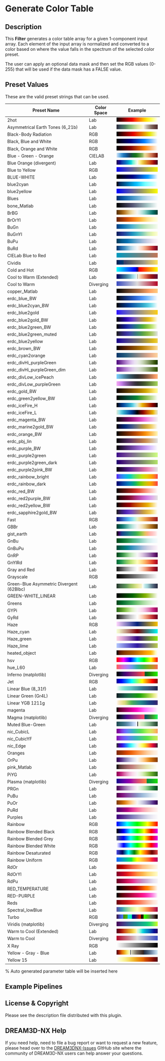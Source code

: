 # Generate Color Table

## Description

This **Filter** generates a color table array for a given 1-component input array.  Each element of the input array
is normalized and converted to a color based on where the value falls in the spectrum of the selected color preset.

The user can apply an optional data mask and then set the RGB values (0-255) that will be used if the data mask has a FALSE
value.

## Preset Values

These are the valid preset strings that can be used.

| Preset Name | Color Space | Example |
|-------------|-------------|---------|
| 2hot | Lab | ![2hot](Images/ColorTable_2hot.png) |
| Asymmetrical Earth Tones (6_21b) | Lab | ![Asymmetrical Earth Tones (6_21b)](Images/ColorTable_Asymmetrical_Earth_Tones_(6_21b).png) |
| Black-Body Radiation | RGB | ![Black-Body Radiation](Images/ColorTable_Black-Body_Radiation.png) |
| Black, Blue and White | RGB | ![Black, Blue and White](Images/ColorTable_Black_Blue_and_White.png) |
| Black, Orange and White | RGB | ![Black, Orange and White](Images/ColorTable_Black_Orange_and_White.png) |
| Blue - Green - Orange | CIELAB | ![Blue - Green - Orange](Images/ColorTable_Blue_Green_Orange.png) |
| Blue Orange (divergent) | Lab | ![Blue Orange (divergent)](Images/ColorTable_Blue_Orange_(divergent).png) |
| Blue to Yellow | RGB | ![Blue to Yellow](Images/ColorTable_Blue_to_Yellow.png) |
| BLUE-WHITE | Lab | ![BLUE-WHITE](Images/ColorTable_BLUE-WHITE.png) |
| blue2cyan | Lab | ![blue2cyan](Images/ColorTable_blue2cyan.png) |
| blue2yellow | Lab | ![blue2yellow](Images/ColorTable_blue2yellow.png) |
| Blues | Lab | ![Blues](Images/ColorTable_Blues.png) |
| bone_Matlab | Lab | ![bone_Matlab](Images/ColorTable_bone_Matlab.png) |
| BrBG | Lab | ![BrBG](Images/ColorTable_BrBG.png) |
| BrOrYl | Lab | ![BrOrYl](Images/ColorTable_BrOrYl.png) |
| BuGn | Lab | ![BuGn](Images/ColorTable_BuGn.png) |
| BuGnYl | Lab | ![BuGnYl](Images/ColorTable_BuGnYl.png) |
| BuPu | Lab | ![BuPu](Images/ColorTable_BuPu.png) |
| BuRd | Lab | ![BuRd](Images/ColorTable_BuRd.png) |
| CIELab Blue to Red | Lab | ![CIELab Blue to Red](Images/ColorTable_CIELab_Blue_to_Red.png) |
| Cividis | Lab | ![Cividis](Images/ColorTable_Cividis.png) |
| Cold and Hot | RGB | ![Cold and Hot](Images/ColorTable_Cold_and_Hot.png) |
| Cool to Warm (Extended) | Lab | ![Cool to Warm (Extended)](Images/ColorTable_Cool_to_Warm_(Extended).png) |
| Cool to Warm | Diverging | ![Cool to Warm](Images/ColorTable_Cool_to_Warm.png) |
| copper_Matlab | Lab | ![copper_Matlab](Images/ColorTable_copper_Matlab.png) |
| erdc_blue_BW | Lab | ![erdc_blue_BW](Images/ColorTable_erdc_blue_BW.png) |
| erdc_blue2cyan_BW | Lab | ![erdc_blue2cyan_BW](Images/ColorTable_erdc_blue2cyan_BW.png) |
| erdc_blue2gold | Lab | ![erdc_blue2gold](Images/ColorTable_erdc_blue2gold.png) |
| erdc_blue2gold_BW | Lab | ![erdc_blue2gold_BW](Images/ColorTable_erdc_blue2gold_BW.png) |
| erdc_blue2green_BW | Lab | ![erdc_blue2green_BW](Images/ColorTable_erdc_blue2green_BW.png) |
| erdc_blue2green_muted | Lab | ![erdc_blue2green_muted](Images/ColorTable_erdc_blue2green_muted.png) |
| erdc_blue2yellow | Lab | ![erdc_blue2yellow](Images/ColorTable_erdc_blue2yellow.png) |
| erdc_brown_BW | Lab | ![erdc_brown_BW](Images/ColorTable_erdc_brown_BW.png) |
| erdc_cyan2orange | Lab | ![erdc_cyan2orange](Images/ColorTable_erdc_cyan2orange.png) |
| erdc_divHi_purpleGreen | Lab | ![erdc_divHi_purpleGreen](Images/ColorTable_erdc_divHi_purpleGreen.png) |
| erdc_divHi_purpleGreen_dim | Lab | ![erdc_divHi_purpleGreen_dim](Images/ColorTable_erdc_divHi_purpleGreen_dim.png) |
| erdc_divLow_icePeach | Lab | ![erdc_divLow_icePeach](Images/ColorTable_erdc_divLow_icePeach.png) |
| erdc_divLow_purpleGreen | Lab | ![erdc_divLow_purpleGreen](Images/ColorTable_erdc_divLow_purpleGreen.png) |
| erdc_gold_BW | Lab | ![erdc_gold_BW](Images/ColorTable_erdc_gold_BW.png) |
| erdc_green2yellow_BW | Lab | ![erdc_green2yellow_BW](Images/ColorTable_erdc_green2yellow_BW.png) |
| erdc_iceFire_H | Lab | ![erdc_iceFire_H](Images/ColorTable_erdc_iceFire_H.png) |
| erdc_iceFire_L | Lab | ![erdc_iceFire_L](Images/ColorTable_erdc_iceFire_L.png) |
| erdc_magenta_BW | Lab | ![erdc_magenta_BW](Images/ColorTable_erdc_magenta_BW.png) |
| erdc_marine2gold_BW | Lab | ![erdc_marine2gold_BW](Images/ColorTable_erdc_marine2gold_BW.png) |
| erdc_orange_BW | Lab | ![erdc_orange_BW](Images/ColorTable_erdc_orange_BW.png) |
| erdc_pbj_lin | Lab | ![erdc_pbj_lin](Images/ColorTable_erdc_pbj_lin.png) |
| erdc_purple_BW | Lab | ![erdc_purple_BW](Images/ColorTable_erdc_purple_BW.png) |
| erdc_purple2green | Lab | ![erdc_purple2green](Images/ColorTable_erdc_purple2green.png) |
| erdc_purple2green_dark | Lab | ![erdc_purple2green_dark](Images/ColorTable_erdc_purple2green_dark.png) |
| erdc_purple2pink_BW | Lab | ![erdc_purple2pink_BW](Images/ColorTable_erdc_purple2pink_BW.png) |
| erdc_rainbow_bright | Lab | ![erdc_rainbow_bright](Images/ColorTable_erdc_rainbow_bright.png) |
| erdc_rainbow_dark | Lab | ![erdc_rainbow_dark](Images/ColorTable_erdc_rainbow_dark.png) |
| erdc_red_BW | Lab | ![erdc_red_BW](Images/ColorTable_erdc_red_BW.png) |
| erdc_red2purple_BW | Lab | ![erdc_red2purple_BW](Images/ColorTable_erdc_red2purple_BW.png) |
| erdc_red2yellow_BW | Lab | ![erdc_red2yellow_BW](Images/ColorTable_erdc_red2yellow_BW.png) |
| erdc_sapphire2gold_BW | Lab | ![erdc_sapphire2gold_BW](Images/ColorTable_erdc_sapphire2gold_BW.png) |
| Fast | RGB | ![Fast](Images/ColorTable_Fast.png) |
| GBBr | Lab | ![GBBr](Images/ColorTable_GBBr.png) |
| gist_earth | Lab | ![gist_earth](Images/ColorTable_gist_earth.png) |
| GnBu | Lab | ![GnBu](Images/ColorTable_GnBu.png) |
| GnBuPu | Lab | ![GnBuPu](Images/ColorTable_GnBuPu.png) |
| GnRP | Lab | ![GnRP](Images/ColorTable_GnRP.png) |
| GnYlRd | Lab | ![GnYlRd](Images/ColorTable_GnYlRd.png) |
| Gray and Red | Lab | ![Gray and Red](Images/ColorTable_Gray_and_Red.png) |
| Grayscale | RGB | ![Grayscale](Images/ColorTable_Grayscale.png) |
| Green-Blue Asymmetric Divergent (62Blbc) | Lab | ![Green-Blue Asymmetric Divergent (62Blbc)](Images/ColorTable_Green-Blue_Asymmetric_Divergent_(62Blbc).png) |
| GREEN-WHITE_LINEAR | Lab | ![GREEN-WHITE_LINEAR](Images/ColorTable_GREEN-WHITE_LINEAR.png) |
| Greens | Lab | ![Greens](Images/ColorTable_Greens.png) |
| GYPi | Lab | ![GYPi](Images/ColorTable_GYPi.png) |
| GyRd | Lab | ![GyRd](Images/ColorTable_GyRd.png) |
| Haze | RGB | ![Haze](Images/ColorTable_Haze.png) |
| Haze_cyan | Lab | ![Haze_cyan](Images/ColorTable_Haze_cyan.png) |
| Haze_green | Lab | ![Haze_green](Images/ColorTable_Haze_green.png) |
| Haze_lime | Lab | ![Haze_lime](Images/ColorTable_Haze_lime.png) |
| heated_object | Lab | ![heated_object](Images/ColorTable_heated_object.png) |
| hsv | RGB | ![hsv](Images/ColorTable_hsv.png) |
| hue_L60 | Lab | ![hue_L60](Images/ColorTable_hue_L60.png) |
| Inferno (matplotlib) | Diverging | ![Inferno (matplotlib)](Images/ColorTable_Inferno_(matplotlib).png) |
| Jet | RGB | ![Jet](Images/ColorTable_Jet.png) |
| Linear Blue (8_31f) | Lab | ![Linear Blue (8_31f)](Images/ColorTable_Linear_Blue_(8_31f).png) |
| Linear Green (Gr4L) | Lab | ![Linear Green (Gr4L)](Images/ColorTable_Linear_Green_(Gr4L).png) |
| Linear YGB 1211g | Lab | ![Linear YGB 1211g](Images/ColorTable_Linear_YGB_1211g.png) |
| magenta | Lab | ![magenta](Images/ColorTable_magenta.png) |
| Magma (matplotlib) | Diverging | ![Magma (matplotlib)](Images/ColorTable_Magma_(matplotlib).png) |
| Muted Blue-Green | Lab | ![Muted Blue-Green](Images/ColorTable_Muted_Blue-Green.png) |
| nic_CubicL | Lab | ![nic_CubicL](Images/ColorTable_nic_CubicL.png) |
| nic_CubicYF | Lab | ![nic_CubicYF](Images/ColorTable_nic_CubicYF.png) |
| nic_Edge | Lab | ![nic_Edge](Images/ColorTable_nic_Edge.png) |
| Oranges | Lab | ![Oranges](Images/ColorTable_Oranges.png) |
| OrPu | Lab | ![OrPu](Images/ColorTable_OrPu.png) |
| pink_Matlab | Lab | ![pink_Matlab](Images/ColorTable_pink_Matlab.png) |
| PiYG | Lab | ![PiYG](Images/ColorTable_PiYG.png) |
| Plasma (matplotlib) | Diverging | ![Plasma (matplotlib)](Images/ColorTable_Plasma_(matplotlib).png) |
| PRGn | Lab | ![PRGn](Images/ColorTable_PRGn.png) |
| PuBu | Lab | ![PuBu](Images/ColorTable_PuBu.png) |
| PuOr | Lab | ![PuOr](Images/ColorTable_PuOr.png) |
| PuRd | Lab | ![PuRd](Images/ColorTable_PuRd.png) |
| Purples | Lab | ![Purples](Images/ColorTable_Purples.png) |
| Rainbow | RGB | ![Rainbow](Images/ColorTable_Rainbow.png) |
| Rainbow Blended Black | RGB | ![Rainbow Blended Black](Images/ColorTable_Rainbow_Blended_Black.png) |
| Rainbow Blended Grey | RGB | ![Rainbow Blended Grey](Images/ColorTable_Rainbow_Blended_Grey.png) |
| Rainbow Blended White | RGB | ![Rainbow Blended White](Images/ColorTable_Rainbow_Blended_White.png) |
| Rainbow Desaturated | RGB | ![Rainbow Desaturated](Images/ColorTable_Rainbow_Desaturated.png) |
| Rainbow Uniform | RGB | ![Rainbow Uniform](Images/ColorTable_Rainbow_Uniform.png) |
| RdOr | Lab | ![RdOr](Images/ColorTable_RdOr.png) |
| RdOrYl | Lab | ![RdOrYl](Images/ColorTable_RdOrYl.png) |
| RdPu | Lab | ![RdPu](Images/ColorTable_RdPu.png) |
| RED_TEMPERATURE | Lab | ![RED_TEMPERATURE](Images/ColorTable_RED_TEMPERATURE.png) |
| RED-PURPLE | Lab | ![RED-PURPLE](Images/ColorTable_RED-PURPLE.png) |
| Reds | Lab | ![Reds](Images/ColorTable_Reds.png) |
| Spectral_lowBlue | Lab | ![Spectral_lowBlue](Images/ColorTable_Spectral_lowBlue.png) |
| Turbo | RGB | ![Turbo](Images/ColorTable_Turbo.png) |
| Viridis (matplotlib) | Diverging | ![Viridis (matplotlib)](Images/ColorTable_Viridis_(matplotlib).png) |
| Warm to Cool (Extended) | Lab | ![Warm to Cool (Extended)](Images/ColorTable_Warm_to_Cool_(Extended).png) |
| Warm to Cool | Diverging | ![Warm to Cool](Images/ColorTable_Warm_to_Cool.png) |
| X Ray | RGB | ![X Ray](Images/ColorTable_X_Ray.png) |
| Yellow - Gray - Blue | Lab | ![Yellow - Gray - Blue](Images/ColorTable_Yellow_Gray_Blue.png) |
| Yellow 15 | Lab | ![Yellow 15](Images/ColorTable_Yellow_15.png) |

% Auto generated parameter table will be inserted here

## Example Pipelines

## License & Copyright

Please see the description file distributed with this plugin.

## DREAM3D-NX Help

If you need help, need to file a bug report or want to request a new feature, please head over to the [DREAM3DNX-Issues](https://github.com/BlueQuartzSoftware/DREAM3DNX-Issues/discussions) GItHub site where the community of DREAM3D-NX users can help answer your questions.

